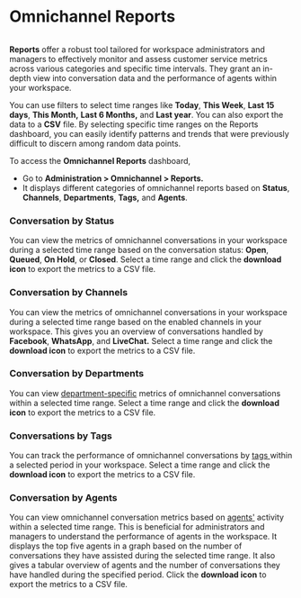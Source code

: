 # Omnichannel Reports

<figure><img src="../../.gitbook/assets/Premium.svg" alt=""><figcaption></figcaption></figure>

**Reports** offer a robust tool tailored for workspace administrators and managers to effectively monitor and assess customer service metrics across various categories and specific time intervals. They grant an in-depth view into conversation data and the performance of agents within your workspace.&#x20;

You can use filters to select time ranges like **Today**, **This Week**, **Last 15 days**, **This Month,** **Last 6 Months,** and **Last year**. You can also export the data to a **CSV** file. By selecting specific time ranges on the Reports dashboard, you can easily identify patterns and trends that were previously difficult to discern among random data points.

To access the **Omnichannel Reports** dashboard,

* Go to **Administration > Omnichannel > Reports.**&#x20;
* It displays different categories of omnichannel reports based on **Status**, **Channels**, **Departments**, **Tags,** and **Agents**.

### Conversation by Status

You can view the metrics of omnichannel conversations in your workspace during a selected time range based on the conversation status: **Open**, **Queued**, **On Hold**, or **Closed**. Select a time range and click the **download icon** to export the metrics to a CSV file.

### Conversation by Channels

You can view the metrics of omnichannel conversations in your workspace during a selected time range based on the enabled channels in your workspace. This gives you an overview of conversations handled by **Facebook**, **WhatsApp**, and **LiveChat.** Select a time range and click the **download icon** to export the metrics to a CSV file.

### Conversation by Departments

You can view [department-specific](departments.md) metrics of omnichannel conversations within a selected time range. Select a time range and click the **download icon** to export the metrics to a CSV file.

### Conversations by Tags

You can track the performance of omnichannel conversations by [tags ](tags.md)within a selected period in your workspace. Select a time range and click the **download icon** to export the metrics to a CSV file.

### Conversation by Agents

You can view omnichannel conversation metrics based on [agents'](agents.md) activity within a selected time range. This is beneficial for administrators and managers to understand the performance of agents in the workspace.  It displays the top five agents in a graph based on the number of conversations they have assisted during the selected time range. It also gives a tabular overview of agents and the number of conversations they have handled during the specified period. Click the **download icon** to export the metrics to a CSV file.
